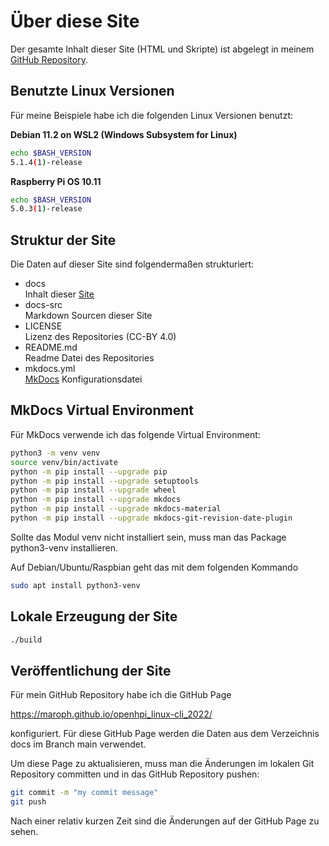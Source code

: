# Über diese Site
Der gesamte Inhalt dieser Site (HTML und Skripte) ist abgelegt in meinem
[GitHub Repository](https://github.com/maroph/openhpi_linux-cli_2022/).

## Benutzte Linux Versionen
Für meine Beispiele habe ich die folgenden Linux Versionen benutzt:

**Debian 11.2 on WSL2 (Windows Subsystem for Linux)**
```bash
echo $BASH_VERSION
5.1.4(1)-release
```

**Raspberry Pi OS 10.11**
```bash
echo $BASH_VERSION
5.0.3(1)-release
```

## Struktur der Site
Die Daten auf dieser Site sind folgendermaßen strukturiert:

* docs  
  Inhalt dieser [Site](https://maroph.github.io/openhpi_linux-cli_2022/)
* docs-src  
  Markdown Sourcen dieser Site
* LICENSE  
  Lizenz des Repositories (CC-BY 4.0)
* README.md  
  Readme Datei des Repositories
* mkdocs.yml  
  [MkDocs](https://www.mkdocs.org/) Konfigurationsdatei

## MkDocs Virtual Environment
Für MkDocs verwende ich das folgende Virtual Environment:

```bash
python3 -m venv venv
source venv/bin/activate
python -m pip install --upgrade pip
python -m pip install --upgrade setuptools
python -m pip install --upgrade wheel
python -m pip install --upgrade mkdocs
python -m pip install --upgrade mkdocs-material
python -m pip install --upgrade mkdocs-git-revision-date-plugin
```

Sollte das Modul venv nicht installiert sein, muss man das Package python3-venv
installieren.

Auf Debian/Ubuntu/Raspbian geht das mit dem folgenden Kommando

```bash
sudo apt install python3-venv
```

## Lokale Erzeugung der Site

```bash
./build
```

## Veröffentlichung der Site
Für mein GitHub Repository habe ich die GitHub Page 

<https://maroph.github.io/openhpi_linux-cli_2022/>

konfiguriert. Für diese GitHub Page werden die Daten aus dem Verzeichnis docs 
im Branch main verwendet.

Um diese Page zu aktualisieren, muss man die Änderungen im lokalen Git Repository
committen und in das GitHub Repository pushen:

```bash
git commit -m "my commit message"
git push
```

Nach einer relativ kurzen Zeit sind die Änderungen auf der GitHub Page zu sehen.

